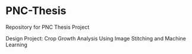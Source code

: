 # PNC-Thesis
Repository for PNC Thesis Project

Design Project: Crop Growth Analysis Using Image Stitching and Machine Learning
